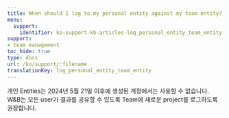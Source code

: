 ```yaml
---
title: When should I log to my personal entity against my team entity?
menu:
  support:
    identifier: ko-support-kb-articles-log_personal_entity_team_entity
support:
- team management
toc_hide: true
type: docs
url: /ko/support/:filename
translationKey: log_personal_entity_team_entity
---
```

개인 Entities는 2024년 5월 21일 이후에 생성된 계정에서는 사용할 수 없습니다. W&B는 모든 user가 결과를 공유할 수 있도록 Team에 새로운 project를 로그하도록 권장합니다.
